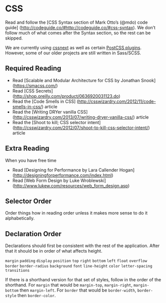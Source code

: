 # CSS

Read and follow the
[CSS Syntax section of Mark Otto’s (@mdo) code guide]
(http://codeguide.co/#http://codeguide.co/#css-syntax).
We don’t follow much of what comes after the Syntax section, so the rest
can be skipped.

We are currently using
[cssnext](http://cssnext.io/)
as well as certain
[PostCSS plugins](http://postcss.parts/). However, some of our older
projects are still written in Sass/SCSS.

## Required Reading

* Read
  [Scalable and Modular Architecture for CSS by Jonathan Snook]
  (https://smacss.com/)
* Read
  [CSS Secrets]
  (http://shop.oreilly.com/product/0636920031123.do)
* Read the
  [Code Smells in CSS]
  (http://csswizardry.com/2012/11/code-smells-in-css/)
  article
* Read the
  [Writing DRYer vanilla CSS]
  (http://csswizardry.com/2013/07/writing-dryer-vanilla-css/)
  article
* Read the
  [Shoot to kill; CSS selector intent]
  (http://csswizardry.com/2012/07/shoot-to-kill-css-selector-intent/)
  article

## Extra Reading

When you have free time
* Read
  [Designing for Performance by Lara Callender Hogan]
  (http://designingforperformance.com/index.html)
* Read
  [Web Form Design by Luke Wroblewski]
  (http://www.lukew.com/resources/web_form_design.asp)

## Selector Order

Order things how in reading order unless it makes more sense to do it
alphabetically.

## Declaration Order

Declarations should first be consistent with the rest of the
application. After that it should be in order of what affects height.

`margin`
`padding`
`display`
`position`
`top`
`right`
`bottom`
`left`
`float`
`overflow`
`border`
`border-radius`
`background`
`font`
`line-height`
`color`
`letter-spacing`
`transitions`

If there is a shorthand version for that set of styles, follow in the
order of the shorthand. For `margin` that would be `margin-top`,
`margin-right`, `margin-bottom` then `margin-left`. For `border` that
would be `border-width`, `border-style` then `border-color`.
